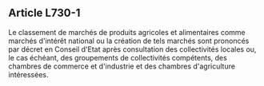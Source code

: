 Article L730-1
----
Le classement de marchés de produits agricoles et alimentaires comme marchés
d'intérêt national ou la création de tels marchés sont prononcés par décret en
Conseil d'Etat après consultation des collectivités locales ou, le cas échéant,
des groupements de collectivités compétents, des chambres de commerce et
d'industrie et des chambres d'agriculture intéressées.
